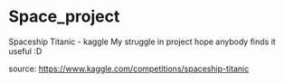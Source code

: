 # Space_project
Spaceship Titanic - kaggle 
My struggle in project hope anybody finds it useful :D

source: https://www.kaggle.com/competitions/spaceship-titanic
